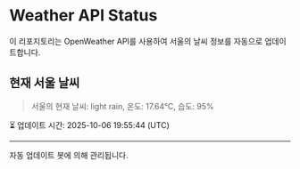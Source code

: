 
# Weather API Status

이 리포지토리는 OpenWeather API를 사용하여 서울의 날씨 정보를 자동으로 업데이트합니다.

## 현재 서울 날씨
> 서울의 현재 날씨: light rain, 온도: 17.64°C, 습도: 95%

⏳ 업데이트 시간: 2025-10-06 19:55:44 (UTC)

---
자동 업데이트 봇에 의해 관리됩니다.
